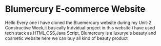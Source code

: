 # Blumercury E-commerce Website
Hello Every one i have cloned the Bluemercury website during my Unit-2 Constructive Week,it basically Indvidual project 
in this website i have used tech stack as HTML,CSS,Java Script,
Blumercury is a luxurye's beauty and cosmetic website here we can buy all kind of beauty product 
